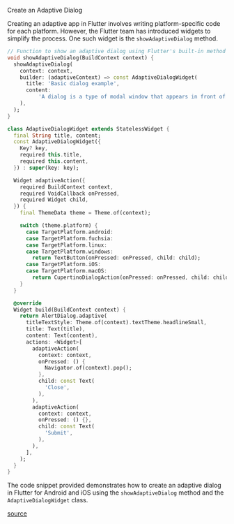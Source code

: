 Create an Adaptive Dialog

Creating an adaptive app in Flutter involves writing platform-specific code for each platform. However, the Flutter team has introduced widgets to simplify the process. One such widget is the `showAdaptiveDialog` method.

```dart
// Function to show an adaptive dialog using Flutter's built-in method
void showAdaptiveDialog(BuildContext context) {
  showAdaptiveDialog(
    context: context,
    builder: (adaptiveContext) => const AdaptiveDialogWidget(
      title: 'Basic dialog example',
      content:
          'A dialog is a type of modal window that appears in front of app content to provide critical information, or prompt for a decision to be made.',
    ),
  );
}

class AdaptiveDialogWidget extends StatelessWidget {
  final String title, content;
  const AdaptiveDialogWidget({
    Key? key,
    required this.title,
    required this.content,
  }) : super(key: key);

  Widget adaptiveAction({
    required BuildContext context,
    required VoidCallback onPressed,
    required Widget child,
  }) {
    final ThemeData theme = Theme.of(context);

    switch (theme.platform) {
      case TargetPlatform.android:
      case TargetPlatform.fuchsia:
      case TargetPlatform.linux:
      case TargetPlatform.windows:
        return TextButton(onPressed: onPressed, child: child);
      case TargetPlatform.iOS:
      case TargetPlatform.macOS:
        return CupertinoDialogAction(onPressed: onPressed, child: child);
    }
  }

  @override
  Widget build(BuildContext context) {
    return AlertDialog.adaptive(
      titleTextStyle: Theme.of(context).textTheme.headlineSmall,
      title: Text(title),
      content: Text(content),
      actions: <Widget>[
        adaptiveAction(
          context: context,
          onPressed: () {
            Navigator.of(context).pop();
          },
          child: const Text(
            'Close',
          ),
        ),
        adaptiveAction(
          context: context,
          onPressed: () {},
          child: const Text(
            'Submit',
          ),
        ),
      ],
    );
  }
}
```
The code snippet provided demonstrates how to create an adaptive dialog in Flutter for Android and iOS using the `showAdaptiveDialog` method and the `AdaptiveDialogWidget` class.


[source](https://api.flutter.dev/flutter/material/AlertDialog/AlertDialog.adaptive.html)
